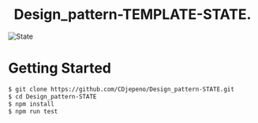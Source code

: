 <p align="center"><h1 align="center">
Design_pattern-TEMPLATE-STATE.
</h1>

![State](https://user-images.githubusercontent.com/43074465/128649873-5e18bf88-c14f-4500-a60a-a0204a12f63f.jpg)

# Getting Started
```bash
$ git clone https://github.com/CDjepeno/Design_pattern-STATE.git
$ cd Design_pattern-STATE
$ npm install
$ npm run test
```
